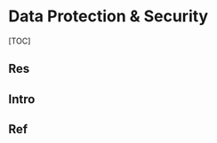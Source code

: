 # Data Protection & Security

[TOC]



## Res


## Intro


## Ref
[Data Security | Wikipedia]: https://en.wikipedia.org/wiki/Data_security

[What is data security? The ultimate guide | TechTarget]: https://www.techtarget.com/searchsecurity/Data-security-guide-Everything-you-need-to-know

[Data Security | Federal Trade Commision, U.S.]: https://www.ftc.gov/business-guidance/privacy-security/data-security
[Data Security | NIST]: https://www.nccoe.nist.gov/data-security#:~:text=Data%20security%20is%20the%20process,and%20response%20plan%20in%20place

